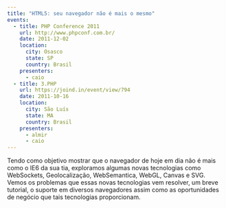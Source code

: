 ```yaml
---
title: "HTML5: seu navegador não é mais o mesmo"
events:
  - title: PHP Conference 2011
    url: http://www.phpconf.com.br/
    date: 2011-12-02
    location:
      city: Osasco
      state: SP
      country: Brasil
    presenters:
      - caio
  - title: 3.PHP
    url: https://joind.in/event/view/794
    date: 2011-10-16
    location:
      city: São Luís
      state: MA
      country: Brasil
    presenters:
      - almir
      - caio
---
```


Tendo como objetivo mostrar que o navegador de hoje em dia não é mais como o IE6
da sua tia, exploramos algumas novas tecnologias como WebSockets,
Geolocalização, WebSemantica, WebGL, Canvas e SVG. Vemos os problemas que essas
novas tecnologias vem resolver, um breve tutorial, o suporte em diversos
navegadores assim como as oportunidades de negócio que tais tecnologias
proporcionam.
